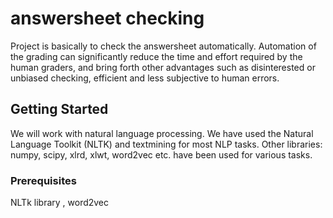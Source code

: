 # answersheet checking
Project is basically to check the answersheet automatically. Automation of the grading can significantly reduce the time and effort required by the human graders, and bring forth other advantages such as disinterested or unbiased checking, efficient and less subjective to human errors. 

## Getting Started
We will work with natural language processing. We have used the Natural Language Toolkit (NLTK) and textmining for most NLP tasks. Other libraries: numpy, scipy, xlrd, xlwt, word2vec etc. have been used for various tasks.

### Prerequisites
NLTk library  , word2vec



